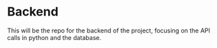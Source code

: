 # Backend

This will be the repo for the backend of the project, focusing on the API calls in python and the database.